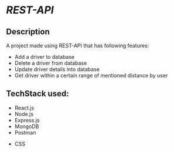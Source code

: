 # **_REST-API_**

## Description

A project made using REST-API that has following features:

- Add a driver to database
- Delete a driver from database
- Update driver details into database
- Get driver within a certain range of mentioned distance by user

## TechStack used:

- React.js
- Node.js
- Express.js
- MongoDB
- Postman

* CSS
